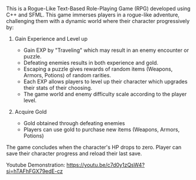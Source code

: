 This is a Rogue-Like Text-Based Role-Playing Game (RPG) developed using C++ and SFML. 
This game immerses players in a rogue-like adventure, challenging them with a dynamic world where their character progressively by:
1. Gain Experience and Level up 
    - Gain EXP by "Traveling" which may result in an enemy encounter or puzzle. 
    - Defeating enemies results in both experience and gold.
    - Escaping a puzzle gives rewards of random items (Weapons, Armors, Potions) of random rarities. 
    - Each EXP allows players to level up their character which upgrades their stats of their choosing. 
    - The game world and enemy difficulty scale according to the player level. 

2. Acquire Gold 
    - Gold obtained through defeating enemies
    - Players can use gold to purchase new items (Weapons, Armors, Potions)
  
The game concludes when the character's HP drops to zero. 
Player can save their character progress and reload their last save. 

Youtube Demonstration: https://youtu.be/c7d0y1zQsW4?si=hTAFhFGX79edE-cz

